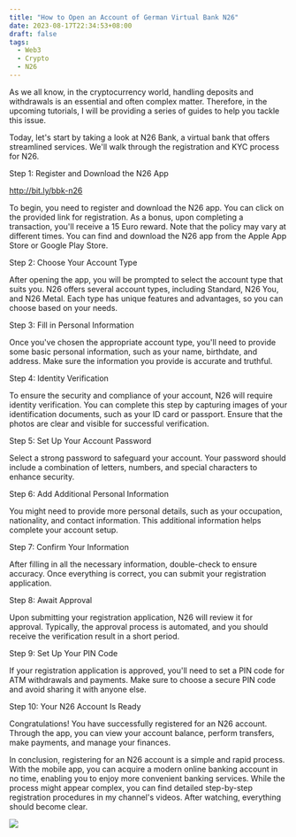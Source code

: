 ```yaml
---
title: "How to Open an Account of German Virtual Bank N26"
date: 2023-08-17T22:34:53+08:00
draft: false
tags:
  - Web3
  - Crypto
  - N26
---
```


As we all know, in the cryptocurrency world, handling deposits and withdrawals is an essential and often complex matter. Therefore, in the upcoming tutorials, I will be providing a series of guides to help you tackle this issue.

Today, let's start by taking a look at N26 Bank, a virtual bank that offers streamlined services. We'll walk through the registration and KYC process for N26.

Step 1: Register and Download the N26 App

http://bit.ly/bbk-n26

To begin, you need to register and download the N26 app. You can click on the provided link for registration. As a bonus, upon completing a transaction, you'll receive a 15 Euro reward. Note that the policy may vary at different times. You can find and download the N26 app from the Apple App Store or Google Play Store.

Step 2: Choose Your Account Type

After opening the app, you will be prompted to select the account type that suits you. N26 offers several account types, including Standard, N26 You, and N26 Metal. Each type has unique features and advantages, so you can choose based on your needs.

Step 3: Fill in Personal Information

Once you've chosen the appropriate account type, you'll need to provide some basic personal information, such as your name, birthdate, and address. Make sure the information you provide is accurate and truthful.

Step 4: Identity Verification

To ensure the security and compliance of your account, N26 will require identity verification. You can complete this step by capturing images of your identification documents, such as your ID card or passport. Ensure that the photos are clear and visible for successful verification.

Step 5: Set Up Your Account Password

Select a strong password to safeguard your account. Your password should include a combination of letters, numbers, and special characters to enhance security.

Step 6: Add Additional Personal Information

You might need to provide more personal details, such as your occupation, nationality, and contact information. This additional information helps complete your account setup.

Step 7: Confirm Your Information

After filling in all the necessary information, double-check to ensure accuracy. Once everything is correct, you can submit your registration application.

Step 8: Await Approval

Upon submitting your registration application, N26 will review it for approval. Typically, the approval process is automated, and you should receive the verification result in a short period.

Step 9: Set Up Your PIN Code

If your registration application is approved, you'll need to set a PIN code for ATM withdrawals and payments. Make sure to choose a secure PIN code and avoid sharing it with anyone else.

Step 10: Your N26 Account Is Ready

Congratulations! You have successfully registered for an N26 account. Through the app, you can view your account balance, perform transfers, make payments, and manage your finances.

In conclusion, registering for an N26 account is a simple and rapid process. With the mobile app, you can acquire a modern online banking account in no time, enabling you to enjoy more convenient banking services. While the process might appear complex, you can find detailed step-by-step registration procedures in my channel's videos. After watching, everything should become clear.

[![](https://i.ytimg.com/vi/hUvVhQsbmeg/maxresdefault.jpg)](https://www.youtube.com/watch?v=hUvVhQsbmeg "")
